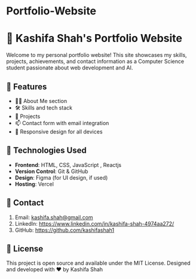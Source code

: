 # Portfolio-Website
# 💼 Kashifa Shah's Portfolio Website

Welcome to my personal portfolio website! This site showcases my skills, projects, achievements, and contact information as a Computer Science student passionate about web development and AI.

## 📌 Features

- 🧑‍💻 About Me section
- 🛠️ Skills and tech stack
- 💼 Projects
- 📫 Contact form with email integration
- 📱 Responsive design for all devices

## 🚀 Technologies Used

- **Frontend**: HTML, CSS, JavaScript , Reactjs
- **Version Control**: Git & GitHub
- **Design**: Figma (for UI design, if used)
- **Hosting**: Vercel


## 📧 Contact

1. Email: kashifa.shah@gmail.com
2. LinkedIn: https://www.linkedin.com/in/kashifa-shah-4974aa272/
3. GitHub: https://github.com/kashifashah1

## 📝 License

This project is open source and available under the MIT License.
Designed and developed with ❤️ by Kashifa Shah
